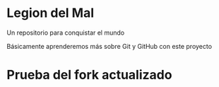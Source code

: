# Legion del Mal
Un repositorio para conquistar el mundo

Básicamente aprenderemos más sobre Git y GitHub con este proyecto

# Prueba del fork actualizado

